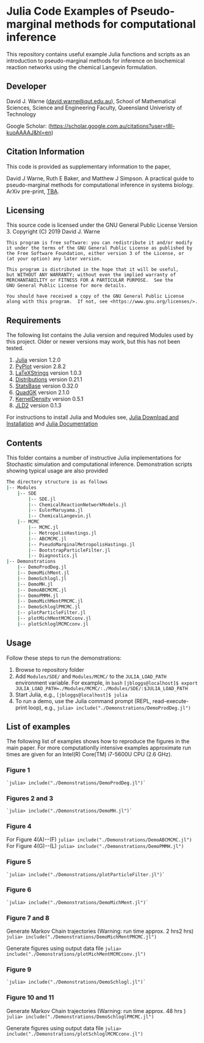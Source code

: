 # Julia Code Examples of Pseudo-marginal methods for computational inference

This repository contains useful example Julia functions and scripts as an introduction to 
pseudo-marginal methods for inference on biochemical reaction networks using the
chemical Langevin formulation.

## Developer

David J. Warne (david.warne@qut.edu.au),
                School of Mathematical Sciences, 
                Science and Engineering Faculty, 
                Queensland Univeristy of Technology 
                
Google Scholar: (https://scholar.google.com.au/citations?user=t8l-kuoAAAAJ&hl=en)

## Citation Information

This code is provided as supplementary information to the paper,

David J Warne, Ruth E Baker, and Matthew J Simpson. A practical guide to 
pseudo-marginal methods for computational inference in systems biology. ArXiv pre-print, [TBA](www.arxiv.org). 

## Licensing
This source code is licensed under the GNU General Public License Version 3.
Copyright (C) 2019 David J. Warne

    This program is free software: you can redistribute it and/or modify
    it under the terms of the GNU General Public License as published by
    the Free Software Foundation, either version 3 of the License, or
    (at your option) any later version.

    This program is distributed in the hope that it will be useful,
    but WITHOUT ANY WARRANTY; without even the implied warranty of
    MERCHANTABILITY or FITNESS FOR A PARTICULAR PURPOSE.  See the
    GNU General Public License for more details.

    You should have received a copy of the GNU General Public License
    along with this program.  If not, see <https://www.gnu.org/licenses/>.

## Requirements

The following list contains the Julia version and required Modules used by this
project. Older or newer versions may work, but this has not been tested.

1. [Julia](https://github.com/JuliaLang/julia/tree/v1.2.0)            version 1.2.0
2. [PyPlot](https://github.com/JuliaPy/PyPlot.jl/tree/v2.8.2)           version 2.8.2
3. [LaTeXStrings](https://github.com/stevengj/LaTeXStrings.jl/tree/v1.0.3)     version 1.0.3
4. [Distributions](https://github.com/JuliaStats/Distributions.jl/tree/v0.21.10)    version 0.21.1
5. [StatsBase](https://github.com/JuliaStats/StatsBase.jl/tree/v0.32.0)        version 0.32.0
6. [QuadGK](https://github.com/JuliaMath/QuadGK.jl/tree/v2.1.0)           version 2.1.0
7. [KernelDensity](https://github.com/JuliaStats/KernelDensity.jl/tree/v0.5.1)    version 0.5.1
8. [JLD2](https://github.com/JuliaIO/JLD2.jl/tree/v0.1.3)             version 0.1.3

For instructions to install Julia and Modules see,
[Julia Download and Installation](https://julialang.org/downloads/) and [Julia Documentation](https://docs.julialang.org/en/v1.2/manual/getting-started/)

## Contents

This folder contains a number of instructive Julia implementations 
for Stochastic simulation and computational inference. Demonstration scripts
showing typical usage are also provided
```bash
The directory structure is as follows
|-- Modules
    |-- SDE
        |-- SDE.jl
        |-- ChemicalReactionNetworkModels.jl
        |-- EulerMaruyama.jl
        |-- ChemicalLangevin.jl
    |-- MCMC
        |-- MCMC.jl
        |-- MetropolisHastings.jl
        |-- ABCMCMC.jl
        |-- PseudoMarginalMetropolisHastings.jl
        |-- BootstrapParticleFilter.jl
        |-- Diagnostics.jl
|-- Demonstrations
    |-- DemoProdDeg.jl
    |-- DemoMichMent.jl
    |-- DemoSchlogl.jl
    |-- DemoMH.jl
    |-- DemoABCMCMC.jl
    |-- DemoPMMH.jl
    |-- DemoMichMentPMCMC.jl
    |-- DemoSchloglPMCMC.jl
    |-- plotParticleFilter.jl
    |-- plotMichMentMCMCconv.jl
    |-- plotSchloglMCMCconv.jl
```
 

## Usage

Follow these steps to run the demonstrations:

1. Browse to repository folder
2. Add `Modules/SDE/` and `Modules/MCMC/` to the `JULIA_LOAD_PATH` environment
   variable. For example, in `bash`
   `[jbloggs@localhost]$ export JULIA_LOAD_PATH=./Modules/MCMC/:./Modules/SDE/:$JULIA_LOAD_PATH`
2. Start Julia, e.g.,
   `[jbloggs@localhost]$ julia`
3. To run a demo, use the Julia command prompt (REPL, read-execute-print loop), e.g.,
   `julia> include("./Demonstrations/DemoProdDeg.jl")` 

## List of examples

The following list of examples shows how to reproduce the figures in the main paper. For more computationlly intensive examples approximate run times are given for an Intel(R) Core(TM) i7-5600U CPU (2.6 GHz).

### Figure 1

    `julia> include("./Demonstrations/DemoProdDeg.jl")` 

### Figures 2 and 3

    `julia> include("./Demonstrations/DemoMH.jl")` 

### Figure 4

For Figure 4(A)--(F)
    `julia> include("./Demonstrations/DemoABCMCMC.jl")` 
For Figure 4(G)--(L)
    `julia> include("./Demonstrations/DemoPMMH.jl")` 

### Figure 5

    `julia> include("./Demonstrations/plotParticleFilter.jl")` 

### Figure 6

    `julia> include("./Demonstrations/DemoMichMent.jl")` 

### Figure 7 and 8

Generate Markov Chain trajectories (Warning: run time approx. 2 hrs2 hrs) 
    `julia> include("./Demonstrations/DemoMichMentPMCMC.jl")` 

Generate figures using output data file 
    `julia> include("./Demonstrations/plotMichMentMCMCconv.jl")` 

### Figure 9

    `julia> include("./Demonstrations/DemoSchlogl.jl")` 

### Figure 10 and 11

Generate Markov Chain trajectories (Warning: run time approx. 48 hrs ) 
    `julia> include("./Demonstrations/DemoSchloglPMCMC.jl")` 

Generate figures using output data file 
    `julia> include("./Demonstrations/plotSchloglMCMCconv.jl")` 
